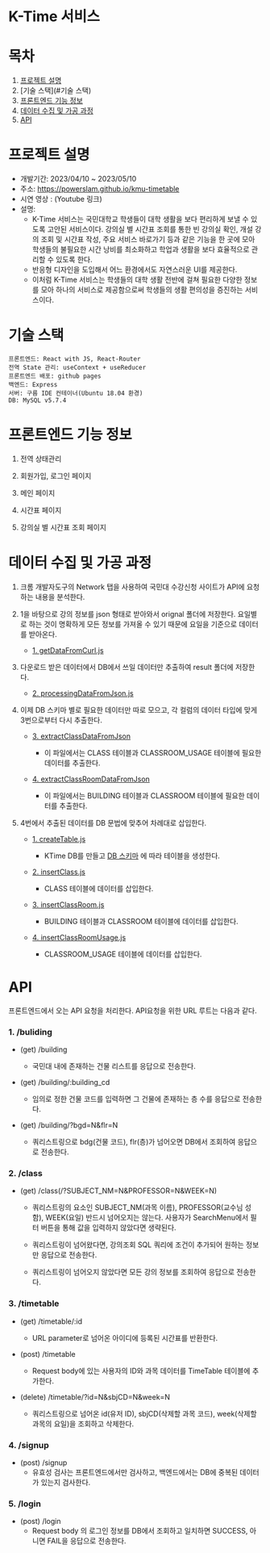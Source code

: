 # K-Time 서비스


# 목차
1. [프로젝트 설명](#프로젝트-설명)
2. [기술 스택](#기술 스택)
4. [프론트엔드 기능 정보](#프론트엔드-기능-정보)
5. [데이터 수집 및 가공 과정](#데이터-수집-및-가공-과정)
6. [API](#API)


# 프로젝트 설명
- 개발기간: 2023/04/10 ~ 2023/05/10
- 주소: https://powerslam.github.io/kmu-timetable
- 시연 영상 : (Youtube 링크)
- 설명: 
    - K-Time 서비스는 국민대학교 학생들이 대학 생활을 보다 편리하게 보낼 수 있도록 고안된 서비스이다. 강의실 별 시간표 조회를 통한 빈 강의실 확인,  개설 강의 조회 및 시간표 작성, 주요 서비스 바로가기 등과 같은 기능을 한 곳에 모아 학생들의 불필요한 시간 낭비를 최소화하고 학업과 생활을 보다 효율적으로 관리할 수 있도록 한다.
    - 반응형 디자인을 도입해서 어느 환경에서도 자연스러운 UI를 제공한다.
    - 이처럼 K-Time 서비스는 학생들의 대학 생활 전반에 걸쳐 필요한 다양한 정보를 모아 하나의 서비스로 제공함으로써 학생들의 생활 편의성을 증진하는 서비스이다.

# 기술 스택
```
프론트엔드: React with JS, React-Router
전역 State 관리: useContext + useReducer
프론트엔드 배포: github pages
백엔드: Express
서버: 구름 IDE 컨테이너(Ubuntu 18.04 환경)
DB: MySQL v5.7.4
```


# 프론트엔드 기능 정보
1. 전역 상태관리

2. 회원가입, 로그인 페이지

3. 메인 페이지

4. 시간표 페이지

5. 강의실 별 시간표 조회 페이지


# 데이터 수집 및 가공 과정
1. 크롬 개발자도구의 Network 탭을 사용하여 국민대 수강신청 사이트가 API에 요청하는 내용을 분석한다.

2. 1을 바탕으로 강의 정보를 json 형태로 받아와서 orignal 폴더에 저장한다. 요일별로 하는 것이 명확하게 모든 정보를 가져올 수 있기 때문에 요일을 기준으로 데이터를 받아온다.
    - [1. getDataFromCurl.js](https://github.com/powerslam/kmu-timetable/blob/master/back/ProcessData/1.%20getDataFromCurl.js)

3. 다운로드 받은 데이터에서 DB에서 쓰일 데이터만 추출하여 result 폴더에 저장한다.
    - [2. processingDataFromJson.js](https://github.com/powerslam/kmu-timetable/blob/master/back/ProcessData/2.%20processingDataFromJson.js)

4. 이제 DB 스키마 별로 필요한 데이터만 따로 모으고, 각 컬럼의 데이터 타입에 맞게 3번으로부터 다시 추출한다.
    - [3. extractClassDataFromJson](https://github.com/powerslam/kmu-timetable/blob/master/back/ProcessData/2.%20processingDataFromJson.js)
      - 이 파일에서는 CLASS 테이블과 CLASSROOM_USAGE 테이블에 필요한 데이터를 추출한다.

    - [4. extractClassRoomDataFromJson](https://github.com/powerslam/kmu-timetable/blob/master/back/ProcessData/4.%20extractClassRoomDataFromJson.js)
      - 이 파일에서는 BUILDING 테이블과 CLASSROOM 테이블에 필요한 데이터를 추출한다.

5. 4번에서 추출된 데이터를 DB 문법에 맞추어 차례대로 삽입한다.
    - [1. createTable.js](https://github.com/powerslam/kmu-timetable/blob/master/back/DB/1.%20createTable.js)
      - KTime DB를 만들고 [DB 스키마](https://github.com/powerslam/kmu-timetable/blob/master/back/DB/kmu-timtable.sql) 에 따라 테이블을 생성한다.
    
    - [2. insertClass.js](https://github.com/powerslam/kmu-timetable/blob/master/back/DB/1.%20createTable.js)
      - CLASS 테이블에 데이터를 삽입한다.
    
    - [3. insertClassRoom.js](https://github.com/powerslam/kmu-timetable/blob/master/back/DB/3.%20insertClassRoom.js)
      - BUILDING 테이블과 CLASSROOM 테이블에 데이터를 삽입한다.
    
    - [4. insertClassRoomUsage.js](https://github.com/powerslam/kmu-timetable/blob/master/back/DB/3.%20insertClassRoom.js)
      - CLASSROOM_USAGE 테이블에 데이터를 삽입한다.

# API
프론트엔드에서 오는 API 요청을 처리한다. API요청을 위한 URL 루트는 다음과 같다.

### 1. /buliding
- (get) /building
  - 국민대 내에 존재하는 건물 리스트를 응답으로 전송한다.

- (get) /building/:building_cd
  - 임의로 정한 건물 코드를 입력하면 그 건물에 존재하는 층 수를 응답으로 전송한다.

- (get) /building/?bgd=N&flr=N
  - 쿼리스트링으로 bdg(건물 코드), flr(층)가 넘어오면 DB에서 조회하여 응답으로 전송한다.

### 2. /class
- (get) /class(/?SUBJECT_NM=N&PROFESSOR=N&WEEK=N)
  - 쿼리스트링의 요소인 SUBJECT_NM(과목 이름), PROFESSOR(교수님 성함), WEEK(요일) 반드시 넘어오지는 않는다. 사용자가 SearchMenu에서 필터 버튼을 통해 값을 입력하지 않았다면 생략된다. 
  
  - 쿼리스트링이 넘어왔다면, 강의조회 SQL 쿼리에 조건이 추가되어 원하는 정보만 응답으로 전송한다. 
  
  - 쿼리스트링이 넘어오지 않았다면 모든 강의 정보를 조회하여 응답으로 전송한다.

### 3. /timetable
- (get) /timetable/:id
  - URL parameter로 넘어온 아이디에 등록된 시간표를 반환한다.
 
- (post) /timetable
  - Request body에 있는 사용자의 ID와 과목 데이터를 TimeTable 테이블에 추가한다.
   
- (delete) /timetable/?id=N&sbjCD=N&week=N
  - 쿼리스트링으로 넘어온 id(유저 ID), sbjCD(삭제할 과목 코드), week(삭제할 과목의 요일)을 조회하고 삭제한다.

### 4. /signup
- (post) /signup
  - 유효성 검사는 프론트엔드에서만 검사하고, 백엔드에서는 DB에 중복된 데이터가 있는지 검사한다.

### 5. /login
- (post) /login
  - Request body 의 로그인 정보를 DB에서 조회하고 일치하면 SUCCESS, 아니면 FAIL을 응답으로 전송한다.

